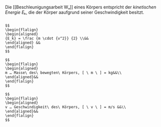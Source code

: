 Die [[Beschleunigungsarbeit Wₐ]] eines Körpers entspricht der *kinetischen Energie Eₖ*, die der Körper aaufgrund seiner Geschwindigkeit besitzt.

``` ad-formel

$$
\begin{flalign}
\begin{aligned}
{E_k} = \frac {m \cdot {v^2}} {2} \\&& 
\end{aligned} &&
\end{flalign}
$$

$$
\begin{flalign}
\begin{aligned}
m … Masse\ des\ bewegten\ Körpers, [ \ m \ ] = kg&&\\
\end{aligned}&&
\end{flalign}
$$

$$
\begin{flalign}
\begin{aligned}
v … Geschwindigkeit\ des\ Körpers, [ \ v \ ] = m/s &&\\
\end{aligned}&&
\end{flalign}
$$
```